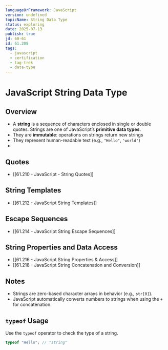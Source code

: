 ```yaml
---
languageOrFramework: JavaScript
version: undefined
topicName: String Data Type
status: exploring
date: 2025-07-13
publish: true
jd: 60-61
id: 61.208
tags:
  - javascript
  - certification
  - tag-trek
  - data-type
---
```

# JavaScript String Data Type

## Overview
- A **string** is a sequence of characters enclosed in single or double quotes.  Strings are one of JavaScript’s **primitive data types**.
- They are **immutable**: operations on strings return new strings
- They represent human-readable text  (e.g., `"Hello"`, `'world'`)
- 
## Quotes
- [[61.210 - JavaScript - String Quotes]]

## String Templates
- [[61.212 - JavaScript String Templates]]

## Escape Sequences
- [[61.214 - JavaScript String Escape Sequences]]

## String Properties and Data Access
- [[61.216 - JavaScript String Properties & Access]]
- [[61.218 - JavaScript String Concatenation and Conversion]]

## Notes
- Strings are zero-based character arrays in behavior (e.g., `str[0]`).
- JavaScript automatically converts numbers to strings when using the `+` for concatenation.

## `typeof` Usage
Use the `typeof` operator to check the type of a string.
```javascript
typeof "Hello"; // "string"
``` 
